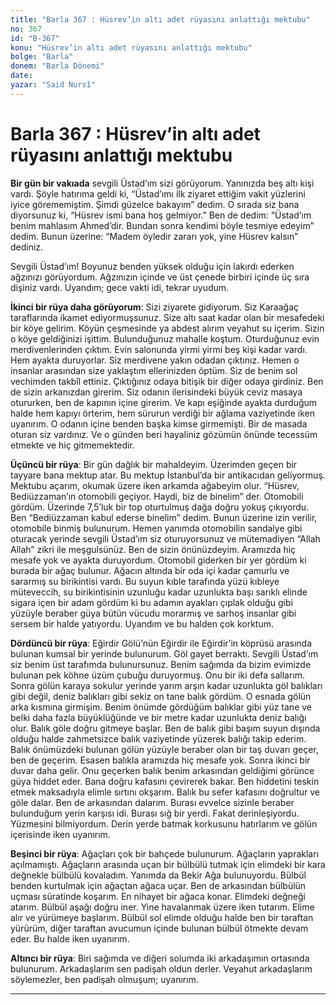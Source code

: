 ```yaml
---
title: "Barla 367 : Hüsrev’in altı adet rüyasını anlattığı mektubu"
no: 367
id: "B-367"
konu: "Hüsrev’in altı adet rüyasını anlattığı mektubu"
bolge: "Barla"
donem: "Barla Dönemi"
date: 
yazar: "Said Nursî"
---
```


# Barla 367 : Hüsrev’in altı adet rüyasını anlattığı mektubu

**Bir gün bir vakıada** sevgili Üstad’ım sizi görüyorum. Yanınızda beş altı kişi vardı. Şöyle hatırıma geldi ki, “Üstad’ımı ilk ziyaret ettiğim vakit yüzlerini iyice görememiştim. Şimdi güzelce bakayım” dedim. O sırada siz bana diyorsunuz ki, “Hüsrev ismi bana hoş gelmiyor.” Ben de dedim: “Üstad’ım benim mahlasım Ahmed’dir. Bundan sonra kendimi böyle tesmiye edeyim” dedim. Bunun üzerine: “Madem öyledir zararı yok, yine Hüsrev kalsın” dediniz.

Sevgili Üstad’ım! Boyunuz benden yüksek olduğu için lakırdı ederken ağzınızı görüyordum. Ağzınızın içinde ve üst çenede birbiri içinde üç sıra dişiniz vardı. Uyandım; gece vakti idi, tekrar uyudum.

**İkinci bir rüya daha görüyorum**: Sizi ziyarete gidiyorum. Siz Karaağaç taraflarında ikamet ediyormuşsunuz. Size altı saat kadar olan bir mesafedeki bir köye gelirim. Köyün çeşmesinde ya abdest alırım veyahut su içerim. Sizin o köye geldiğinizi işittim. Bulunduğunuz mahalle koştum. Oturduğunuz evin merdivenlerinden çıktım. Evin salonunda yirmi yirmi beş kişi kadar vardı. Hem ayakta duruyorlar. Siz merdivene yakın odadan çıktınız. Hemen o insanlar arasından size yaklaştım ellerinizden öptüm. Siz de benim sol vechimden takbîl ettiniz. Çıktığınız odaya bitişik bir diğer odaya girdiniz. Ben de sizin arkanızdan girerim. Siz odanın ilerisindeki büyük ceviz masaya otururken, ben de kapının içine girerim. Ve kapı eşiğinde ayakta durduğum halde hem kapıyı örterim, hem sürurun verdiği bir ağlama vaziyetinde iken uyanırım. O odanın içine benden başka kimse girmemişti. Bir de masada oturan siz vardınız. Ve o günden beri hayaliniz gözümün önünde tecessüm etmekte ve hiç gitmemektedir.

**Üçüncü bir rüya**: Bir gün dağlık bir mahaldeyim. Üzerimden geçen bir tayyare bana mektup atar. Bu mektup İstanbul’da bir antikacıdan geliyormuş. Mektubu açarım, okumak üzere iken arkamda ağabeyim olur. “Hüsrev, Bediüzzaman’ın otomobili geçiyor. Haydi, biz de binelim” der. Otomobili gördüm. Üzerinde 7,5’luk bir top oturtulmuş dağa doğru yokuş çıkıyordu. Ben “Bediüzzaman kabul ederse binelim” dedim. Bunun üzerine izin verilir, otomobile binmiş bulunurum. Hemen yanımda otomobilin sandalye gibi oturacak yerinde sevgili Üstad’ım siz oturuyorsunuz ve mütemadiyen “Allah Allah” zikri ile meşgulsünüz. Ben de sizin önünüzdeyim. Aramızda hiç mesafe yok ve ayakta duruyordum. Otomobil giderken bir yer gördüm ki burada bir ağaç bulunur. Ağacın altında bir oda içi kadar çamurlu ve sararmış su birikintisi vardı. Bu suyun kıble tarafında yüzü kıbleye müteveccih, su birikintisinin uzunluğu kadar uzunlukta başı sarıklı elinde sigara içen bir adam gördüm ki bu adamın ayakları çıplak olduğu gibi yüzüyle beraber güya bütün vücudu morarmış ve sarhoş insanlar gibi sersem bir halde yatıyordu. Uyandım ve bu halden çok korktum.

**Dördüncü bir rüya**: Eğirdir Gölü’nün Eğirdir ile Eğirdir’in köprüsü arasında bulunan kumsal bir yerinde bulunurum. Göl gayet berraktı. Sevgili Üstad’ım siz benim üst tarafımda bulunursunuz. Benim sağımda da bizim evimizde bulunan pek köhne üzüm çubuğu duruyormuş. Onu bir iki defa sallarım. Sonra gölün karaya sokulur yerinde yarım arşın kadar uzunlukta göl balıkları gibi değil, deniz balıkları gibi sekiz on tane balık gördüm. O esnada gölün arka kısmına girmişim. Benim önümde gördüğüm balıklar gibi yüz tane ve belki daha fazla büyüklüğünde ve bir metre kadar uzunlukta deniz balığı olur. Balık göle doğru gitmeye başlar. Ben de balık gibi başım suyun dışında olduğu halde zahmetsizce balık vaziyetinde yüzerek balığı takip ederim. Balık önümüzdeki bulunan gölün yüzüyle beraber olan bir taş duvarı geçer, ben de geçerim. Esasen balıkla aramızda hiç mesafe yok. Sonra ikinci bir duvar daha gelir. Onu geçerken balık benim arkasından geldiğimi görünce güya hiddet eder. Bana doğru kafasını çevirerek bakar. Ben hiddetini teskin etmek maksadıyla elimle sırtını okşarım. Balık bu sefer kafasını doğrultur ve göle dalar. Ben de arkasından dalarım. Burası evvelce sizinle beraber bulunduğum yerin karşısı idi. Burası sığ bir yerdi. Fakat derinleşiyordu. Yüzmesini bilmiyordum. Derin yerde batmak korkusunu hatırlarım ve gölün içerisinde iken uyanırım.

**Beşinci bir rüya**: Ağaçları çok bir bahçede bulunurum. Ağaçların yaprakları açılmamıştı. Ağaçların arasında uçan bir bülbülü tutmak için elimdeki bir kara değnekle bülbülü kovaladım. Yanımda da Bekir Ağa bulunuyordu. Bülbül benden kurtulmak için ağaçtan ağaca uçar. Ben de arkasından bülbülün uçması süratinde koşarım. En nihayet bir ağaca konar. Elimdeki değneği atarım. Bülbül aşağı doğru iner. Yine havalanmak üzere iken tutarım. Elime alır ve yürümeye başlarım. Bülbül sol elimde olduğu halde ben bir taraftan yürürüm, diğer taraftan avucumun içinde bulunan bülbül ötmekte devam eder. Bu halde iken uyanırım.

**Altıncı bir rüya**: Biri sağımda ve diğeri solumda iki arkadaşımın ortasında bulunurum. Arkadaşlarım sen padişah oldun derler. Veyahut arkadaşlarım söylemezler, ben padişah olmuşum; uyanırım.

***

